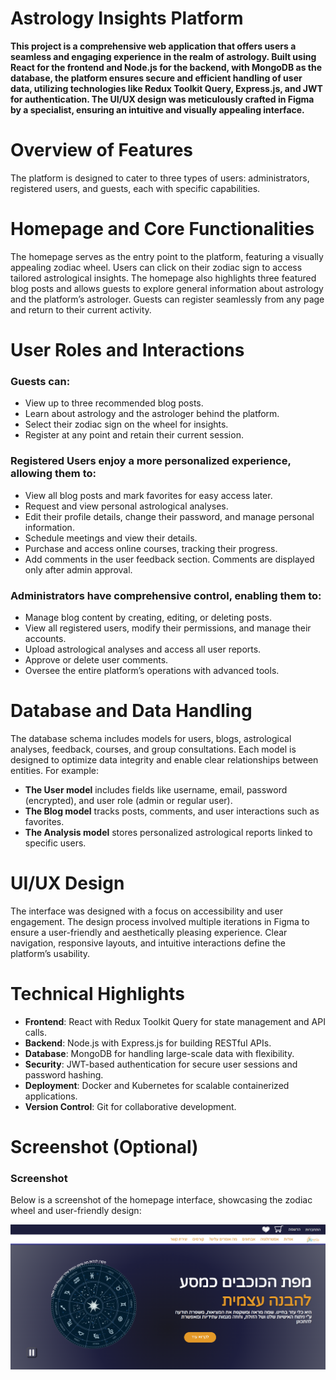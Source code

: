 # Astrology Insights Platform  
**This project is a comprehensive web application that offers users a seamless and engaging experience in the realm of astrology. Built using React for the frontend and Node.js for the backend, with MongoDB as the database, the platform ensures secure and efficient handling of user data, utilizing technologies like Redux Toolkit Query, Express.js, and JWT for authentication. The UI/UX design was meticulously crafted in Figma by a specialist, ensuring an intuitive and visually appealing interface.**  

# Overview of Features  
The platform is designed to cater to three types of users: administrators, registered users, and guests, each with specific capabilities.  

# Homepage and Core Functionalities  
The homepage serves as the entry point to the platform, featuring a visually appealing zodiac wheel. Users can click on their zodiac sign to access tailored astrological insights. The homepage also highlights three featured blog posts and allows guests to explore general information about astrology and the platform’s astrologer. Guests can register seamlessly from any page and return to their current activity.  

# User Roles and Interactions  

### Guests can:  
- View up to three recommended blog posts.  
- Learn about astrology and the astrologer behind the platform.  
- Select their zodiac sign on the wheel for insights.  
- Register at any point and retain their current session.  

### Registered Users enjoy a more personalized experience, allowing them to:  
- View all blog posts and mark favorites for easy access later.  
- Request and view personal astrological analyses.  
- Edit their profile details, change their password, and manage personal information.  
- Schedule meetings and view their details.  
- Purchase and access online courses, tracking their progress.  
- Add comments in the user feedback section. Comments are displayed only after admin approval.  

### Administrators have comprehensive control, enabling them to:  
- Manage blog content by creating, editing, or deleting posts.  
- View all registered users, modify their permissions, and manage their accounts.  
- Upload astrological analyses and access all user reports.  
- Approve or delete user comments.  
- Oversee the entire platform’s operations with advanced tools.  

# Database and Data Handling  
The database schema includes models for users, blogs, astrological analyses, feedback, courses, and group consultations. Each model is designed to optimize data integrity and enable clear relationships between entities. For example:  

- **The User model** includes fields like username, email, password (encrypted), and user role (admin or regular user).  
- **The Blog model** tracks posts, comments, and user interactions such as favorites.  
- **The Analysis model** stores personalized astrological reports linked to specific users.  

# UI/UX Design  
The interface was designed with a focus on accessibility and user engagement. The design process involved multiple iterations in Figma to ensure a user-friendly and aesthetically pleasing experience. Clear navigation, responsive layouts, and intuitive interactions define the platform’s usability.  

# Technical Highlights  
- **Frontend**: React with Redux Toolkit Query for state management and API calls.  
- **Backend**: Node.js with Express.js for building RESTful APIs.  
- **Database**: MongoDB for handling large-scale data with flexibility.  
- **Security**: JWT-based authentication for secure user sessions and password hashing.  
- **Deployment**: Docker and Kubernetes for scalable containerized applications.  
- **Version Control**: Git for collaborative development.  

# Screenshot (Optional)  
### Screenshot
Below is a screenshot of the homepage interface, showcasing the zodiac wheel and user-friendly design:

![Homepage Interface](assets/images/homepage.png)
